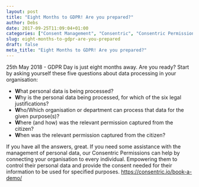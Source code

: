 ```yaml
---
layout: post
title: "Eight Months to GDPR! Are you prepared?"
author: Debs
date: 2017-09-25T11:09:04+01:00
categories: ["Consent Management", "Consentric", "Consentric Permissions", "Demo", "GDPR", "Opinions", "Personal Data Management"]
slug: eight-months-to-gdpr-are-you-prepared
draft: false
meta_title: "Eight Months to GDPR! Are you prepared?"
---
```


25th May 2018 - GDPR Day is just eight months away. Are you ready? Start by asking yourself these five questions about data processing in your organisation:

*   **W**hat personal data is being processed?
*   **W**hy is the personal data being processed, for which of the six legal justifications?
*   **W**ho/Which organisation or department can process that data for the given purpose(s)?
*   **W**here (and how) was the relevant permission captured from the citizen?
*   **W**hen was the relevant permission captured from the citizen?

If you have all the answers, great. If you need some assistance with the management of personal data, our Consentric Permissions can help by connecting your organisation to every individual. Empowering them to control their personal data and provide the consent needed for their information to be used for specified purposes. https://consentric.io/book-a-demo/
